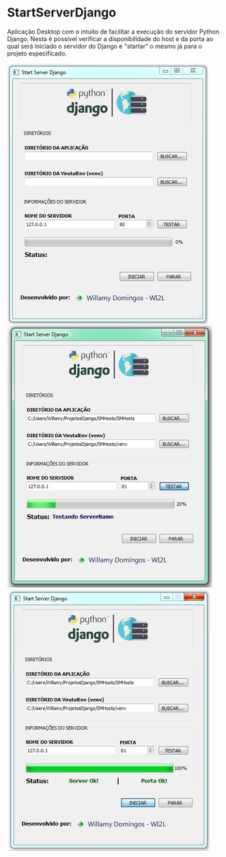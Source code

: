 # StartServerDjango

Aplicação Desktop com o intuito de facilitar a execução do servidor Python Django, Nesta é possível verificar a disponibilidade do host e da porta ao qual será iniciado o servidor do Django e "startar" o mesmo já para o projeto especificado.

![alt text](https://github.com/willamylp/AppStartServerDjango/blob/master/images/Screenshot_1.jpg?raw=true)
![alt text](https://github.com/willamylp/AppStartServerDjango/blob/master/images/Screenshot_2.jpg?raw=true)
![alt text](https://github.com/willamylp/AppStartServerDjango/blob/master/images/Screenshot_3.jpg?raw=true)
